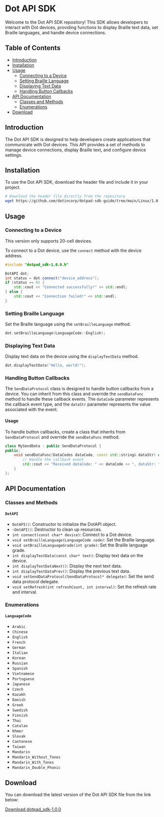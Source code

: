 # Dot API SDK

Welcome to the Dot API SDK repository! This SDK allows developers to interact with Dot devices, providing functions to display Braille text data, set Braille languages, and handle device connections.

## Table of Contents

- [Introduction](#introduction)
- [Installation](#installation)
- [Usage](#usage)
  - [Connecting to a Device](#connecting-to-a-device)
  - [Setting Braille Language](#setting-braille-language)
  - [Displaying Text Data](#displaying-text-data)
  - [Handling Button Callbacks](#handling-button-callbacks)
- [API Documentation](#api-documentation)
  - [Classes and Methods](#classes-and-methods)
  - [Enumerations](#enumerations)
- [Download](#download)

## Introduction

The Dot API SDK is designed to help developers create applications that communicate with Dot devices. This API provides a set of methods to manage device connections, display Braille text, and configure device settings.

## Installation

To use the Dot API SDK, download the header file and include it in your project.

```bash
# Download the header file directly from the repository
wget https://github.com/dotincorp/dotpad-sdk-guide/tree/main/Linux/1.0.0(in%20development)/dotpad_sdk-1.0.0.h
```

## Usage

### Connecting to a Device

This version only supports 20-cell devices.

To connect to a Dot device, use the `connect` method with the device address.

```cpp
#include "dotpad_sdk-1.0.0.h"

DotAPI dot;
int status = dot.connect("device_address");
if (status == 0) {
    std::cout << "Connected successfully!" << std::endl;
} else {
    std::cout << "Connection failed!" << std::endl;
}
```

### Setting Braille Language

Set the Braille language using the `setBrailleLanguage` method.

```cpp
dot.setBrailleLanguage(LanguageCode::English);
```

### Displaying Text Data

Display text data on the device using the `displayTextData` method.

```cpp
dot.displayTextData("Hello, world!");
```

### Handling Button Callbacks

The `SendDataProtocol` class is designed to handle button callbacks from a device. You can inherit from this class and override the `sendDataFunc` method to handle these callback events. The `dataCode` parameter represents the callback event type, and the `dataStr` parameter represents the value associated with the event.

#### Usage

To handle button callbacks, create a class that inherits from `SendDataProtocol` and override the `sendDataFunc` method.

```cpp
class MySendData : public SendDataProtocol {
public:
    void sendDataFunc(DataCodes dataCode, const std::string& dataStr) override {
        // Handle the callback event
        std::cout << "Received dataCode: " << dataCode << ", dataStr: " << dataStr << std::endl;
    }
};
```

## API Documentation

### Classes and Methods

#### `DotAPI`

- `DotAPI()`: Constructor to initialize the DotAPI object.
- `~DotAPI()`: Destructor to clean up resources.
- `int connect(const char* device)`: Connect to a Dot device.
- `void setBrailleLanguage(LanguageCode code)`: Set the Braille language.
- `void setBrailleLanguageGrade(int grade)`: Set the Braille language grade.
- `int displayTextData(const char* text)`: Display text data on the device.
- `int displayTextDataNext()`: Display the next text data.
- `int displayTextDataPrev()`: Display the previous text data.
- `void setSendDataProtocol(SendDataProtocol* delegate)`: Set the send data protocol delegate.
- `void setRefresh(int refreshCount, int interval)`: Set the refresh rate and interval.

### Enumerations

#### `LanguageCode`

- `Arabic`
- `Chinese`
- `English`
- `French`
- `German`
- `Italian`
- `Korean`
- `Russian`
- `Spanish`
- `Vietnamese`
- `Portuguese`
- `Japanese`
- `Czech`
- `Kazakh`
- `Danish`
- `Greek`
- `Swedish`
- `Finnish`
- `Thai`
- `Catalan`
- `Khmer`
- `Slovak`
- `Cantonese`
- `Taiwan`
- `Mandarin`
- `Mandarin_Without_Tones`
- `Mandarin_With_Tones`
- `Mandarin_Double_Phonic`

## Download

You can download the latest version of the Dot API SDK file from the link below:

[Download dotpad_sdk-1.0.0](https://github.com/dotincorp/dotpad-sdk-guide/tree/main/Linux/1.0.0(in%20development))